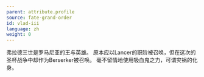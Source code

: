 ```yaml
---
parent: attribute.profile
source: fate-grand-order
id: vlad-iii
language: zh
weight: 0
---
```


弗拉德三世是罗马尼亚的王与英雄。
原本应以Lancer的职阶被召唤，但在这次的圣杯战争中却作为Berserker被召唤。
毫不留情地使用吸血鬼之力，可谓灾祸的化身。
